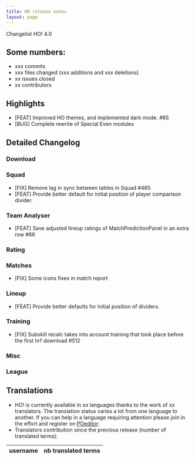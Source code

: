 ```yaml
---
title: HO release notes
layout: page
---
```


Changelist HO! 4.0

## Some numbers:
  - xxx commits
  - xxx files changed (xxx additions and xxx deletions)
  - xx issues closed
  - xx contributors


## Highlights

   - [FEAT] Improved HO themes, and implemented dark mode. #85
   - [BUG] Complete rewrite of Special Even modules


## Detailed Changelog

### Download


### Squad

  - [FIX] Remove lag in sync between tables in Squad #465
  - [FEAT] Provide better default for initial position of player comparison divider.

### Team Analyser

 - [FEAT] Save adjusted lineup ratings of MatchPredictionPanel in an extra row #66

### Rating


### Matches

  - [FIX] Some icons fixes in match report

### Lineup

  - [FEAT] Provide better defaults for initial position of dividers.

### Training

  - [FIX] Subskill recalc takes into account training that took place before the first hrf download #512 

### Misc


### League


## Translations
  - HO! is currently available in xx languages thanks to the work of xx translators. The translation status varies a lot from one language to another. If you can help in a language requiring attention please join in the effort and register on [POeditor](https://poeditor.com/join/project/jCaWGL1JCl):
  - Translators contribution since the previous release (number of translated terms):


| username       | nb translated terms |
|----------------|:-------------------:|
